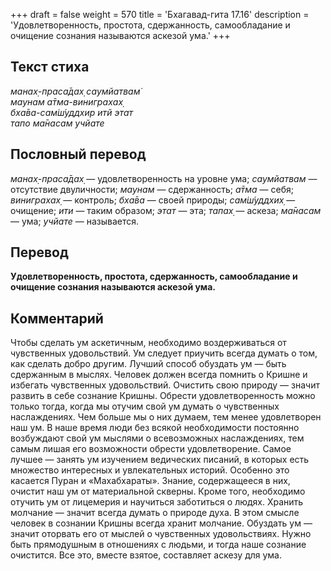 +++
draft = false
weight = 570
title = 'Бхагавад-гита 17.16'
description = 'Удовлетворенность, простота, сдержанность, самообладание и очищение сознания называются аскезой ума.'
+++

## Текст стиха

_манах̣-праса̄дах̣ саумйатвам̇  
маунам а̄тма-виниграхах̣  
бха̄ва-сам̇ш́уддхир итй этат  
тапо ма̄насам учйате_

## Пословный перевод

_манах̣_\-_праса̄дах̣_ — удовлетворенность на уровне ума; _саумйатвам_ — отсутствие двуличности; _маунам_ — сдержанность; _а̄тма_ — себя; _виниграхах̣_ — контроль; _бха̄ва_ — своей природы; _сам̇ш́уддхих̣_ — очищение; _ити_ — таким образом; _этат_ — эта; _тапах̣_ — аскеза; _ма̄насам_ — ума; _учйате_ — называется.

## Перевод

**Удовлетворенность, простота, сдержанность, самообладание и очищение сознания называются аскезой ума.**

## Комментарий

Чтобы сделать ум аскетичным, необходимо воздерживаться от чувственных удовольствий. Ум следует приучить всегда думать о том, как сделать добро другим. Лучший способ обуздать ум — быть сдержанным в мыслях. Человек должен всегда помнить о Кришне и избегать чувственных удовольствий. Очистить свою природу — значит развить в себе сознание Кришны. Обрести удовлетворенность можно только тогда, когда мы отучим свой ум думать о чувственных наслаждениях. Чем больше мы о них думаем, тем менее удовлетворен наш ум. В наше время люди без всякой необходимости постоянно возбуждают свой ум мыслями о всевозможных наслаждениях, тем самым лишая его возможности обрести удовлетворение. Самое лучшее — занять ум изучением ведических писаний, в которых есть множество интересных и увлекательных историй. Особенно это касается Пуран и «Махабхараты». Знание, содержащееся в них, очистит наш ум от материальной скверны. Кроме того, необходимо отучить ум от лицемерия и научиться заботиться о людях. Хранить молчание — значит всегда думать о природе духа. В этом смысле человек в сознании Кришны всегда хранит молчание. Обуздать ум — значит оторвать его от мыслей о чувственных удовольствиях. Нужно быть прямодушным в отношениях с людьми, и тогда наше сознание очистится. Все это, вместе взятое, составляет аскезу для ума.
